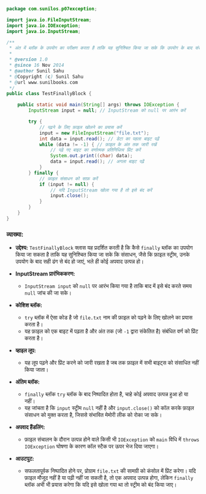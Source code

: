 ```java
package com.sunilos.p07exception;

import java.io.FileInputStream;
import java.io.IOException;
import java.io.InputStream;

/**
 * अंत में ब्लॉक के उपयोग का परीक्षण करता है ताकि यह सुनिश्चित किया जा सके कि उपयोग के बाद संसाधन साफ़ किए जाते हैं।
 * 
 * @version 1.0
 * @since 16 Nov 2014
 * @author Sunil Sahu
 * @Copyright (c) Sunil Sahu
 * @url www.sunilbooks.com
 */
public class TestFinallyBlock {

    public static void main(String[] args) throws IOException {
        InputStream input = null; // InputStream को null पर आरंभ करें

        try {
            // पढ़ने के लिए फ़ाइल खोलने का प्रयास करें
            input = new FileInputStream("file.txt");
            int data = input.read(); // डेटा का पहला बाइट पढ़ें
            while (data != -1) { // फ़ाइल के अंत तक जारी रखें
                // पढ़े गए बाइट का वर्णात्मक प्रतिनिधित्व प्रिंट करें
                System.out.print((char) data);
                data = input.read(); // अगला बाइट पढ़ें
            }
        } finally {
            // फ़ाइल संसाधन को साफ़ करें
            if (input != null) {
                // यदि InputStream खोला गया है तो इसे बंद करें
                input.close();
            }
        }
    }
}
```

### व्याख्या:

- **उद्देश्य:** `TestFinallyBlock` क्लास यह प्रदर्शित करती है कि कैसे `finally` ब्लॉक का उपयोग किया जा सकता है ताकि यह सुनिश्चित किया जा सके कि संसाधन, जैसे कि फ़ाइल स्ट्रीम, उनके उपयोग के बाद सही ढंग से बंद हो जाएं, भले ही कोई अपवाद उत्पन्न हो।

- **InputStream प्रारंभिककरण:**
  - `InputStream input` को `null` पर आरंभ किया गया है ताकि बाद में इसे बंद करते समय `null` जांच की जा सके।

- **कोशिश ब्लॉक:**
  - `try` ब्लॉक में ऐसा कोड है जो `file.txt` नाम की फ़ाइल को पढ़ने के लिए खोलने का प्रयास करता है।
  - यह फ़ाइल को एक बाइट में पढ़ता है और अंत तक (जो `-1` द्वारा संकेतित है) संबंधित वर्ण को प्रिंट करता है।

- **व्हाइल लूप:**
  - यह लूप पढ़ने और प्रिंट करने को जारी रखता है जब तक फ़ाइल में सभी बाइट्स को संसाधित नहीं किया जाता।

- **अंतिम ब्लॉक:**
  - `finally` ब्लॉक `try` ब्लॉक के बाद निष्पादित होता है, चाहे कोई अपवाद उत्पन्न हुआ हो या नहीं।
  - यह जांचता है कि `input` स्ट्रीम `null` नहीं है और `input.close()` को कॉल करके फ़ाइल संसाधन को मुक्त करता है, जिससे संभावित मेमोरी लीक को रोका जा सके।

- **अपवाद हैंडलिंग:**
  - फ़ाइल संचालन के दौरान उत्पन्न होने वाले किसी भी `IOException` को `main` विधि में `throws IOException` घोषणा के कारण कॉल स्टैक पर ऊपर भेज दिया जाएगा।

- **आउटपुट:**
  - सफलतापूर्वक निष्पादित होने पर, प्रोग्राम `file.txt` की सामग्री को कंसोल में प्रिंट करेगा। यदि फ़ाइल मौजूद नहीं है या पढ़ी नहीं जा सकती है, तो एक अपवाद उत्पन्न होगा, लेकिन `finally` ब्लॉक अभी भी प्रयास करेगा कि यदि इसे खोला गया था तो स्ट्रीम को बंद किया जाए।
